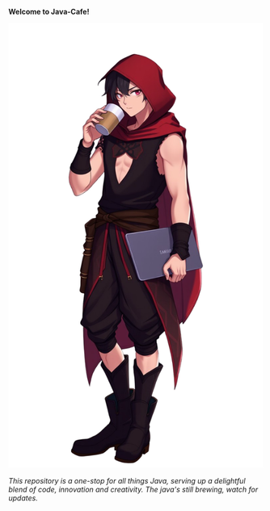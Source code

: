 **Welcome to Java-Cafe!**

![Java Cafe assets](https://github.com/faizabi/Java-Cafe/blob/main/img-ztuxrZO6ACiYiY3CHNldD%20(1).png)


*This repository is a one-stop for all things Java, serving up a delightful blend of code, innovation and creativity. The java's still brewing, watch for updates.*
